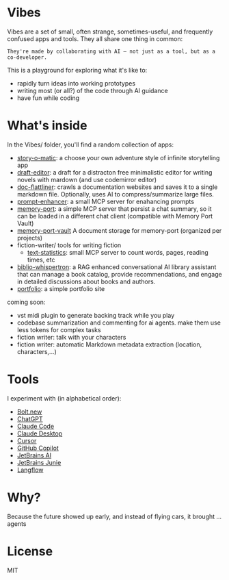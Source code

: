 # Vibes

Vibes are a set of small, often strange, sometimes-useful, and frequently confused apps and tools. They all share one thing in common:

`They're made by collaborating with AI — not just as a tool, but as a co-developer.`

This is a playground for exploring what it's like to:
- rapidly turn ideas into working prototypes
- writing most (or all?) of the code through AI guidance
- have fun while coding

# What's inside

In the Vibes/ folder, you'll find a random collection of apps:

- [story-o-matic](/story-o-matic/README.md): a choose your own adventure style of infinite storytelling app
- [draft-editor](/draft-editor/README.md): a draft for a distracton free minimalistic editor for writing novels with mardown (and use codemirror editor)
- [doc-flattliner](/doc-flattliner/README.md): crawls a documentation websites and saves it to a single markdown file. Optionally, uses AI to compress/summarize large files.
- [prompt-enhancer](/prompt-enhancer/README.md): a small MCP server for enahancing prompts
- [memory-port](/memory-port/README.md): a simple MCP server that persist a chat summary, so it can be loaded in a different chat client (compatible with Memory Port Vault)
- [memory-port-vault](/memory-port-vault/README.md) A document storage for memory-port (organized per projects)
- fiction-writer/ tools for writing fiction
    - [text-statistics](/fiction-writer/text-statistics/README.md): small MCP server to count words, pages, reading times, etc
- [biblio-whispertron](/biblio-whispertron/README.md): a RAG enhanced conversational AI library assistant that can manage a book catalog, provide recommendations, and engage in detailed discussions about books and authors. 
- [portfolio](/the-vibes-portfolio/README.md): a simple portfolio site

coming soon:
- vst midi plugin to generate backing track while you play
- codebase summarization and commenting for ai agents. make them use less tokens for complex tasks
- fiction writer: talk with your characters
- fiction writer: automatic Markdown metadata extraction (location, characters,...)

# Tools

I experiment with (in alphabetical order):

- [Bolt.new](https://bolt.new/)
- [ChatGPT](https://chatgpt.com)
- [Claude Code](https://docs.anthropic.com/en/docs/agents-and-tools/claude-code/overview)
- [Claude Desktop](https://claude.ai/download)
- [Cursor](https://www.cursor.com/)
- [GitHub Copilot](https://github.com/features/copilot)
- [JetBrains AI](https://www.jetbrains.com/ai/)
- [JetBrains Junie](https://www.jetbrains.com/junie/)
- [Langflow](https://www.langflow.org)

# Why?

Because the future showed up early, and instead of flying cars, it brought ... agents

# License

MIT
